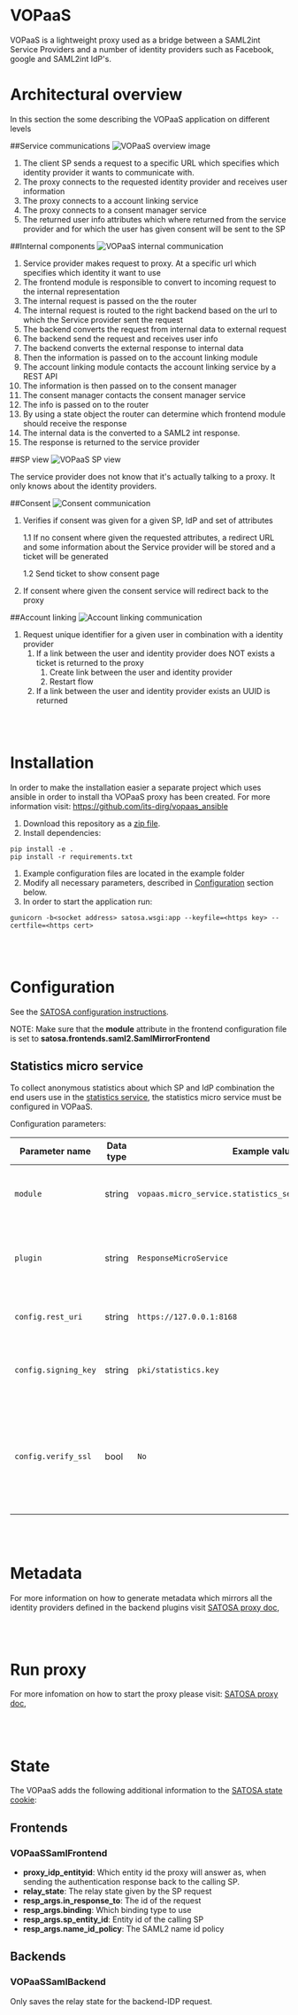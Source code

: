 # VOPaaS

VOPaaS is a lightweight proxy used as a bridge between a SAML2int Service Providers and a number of 
identity providers such as Facebook, google and SAML2int IdP's.

# Architectural overview
In this section the some describing the VOPaaS application on different levels

##Service communications
![](images/VOPaaS_overview.png "VOPaaS overview image")

1. The client SP sends a request to a specific URL which specifies which identity provider it wants to communicate with.
1. The proxy connects to the requested identity provider and receives user information 
1. The proxy connects to a account linking service 
1. The proxy connects to a consent manager service 
1. The returned user info attributes which where returned from the 
service provider and for which the user has given consent will be sent to the SP

##Internal components
![](images/VOPaaS_proxy_internals.png "VOPaaS internal communication")

1. Service provider makes request to proxy. At a specific url which specifies which identity it want to use
1. The frontend module is responsible to convert to incoming request to the internal representation 
1. The internal request is passed on the the router
1. The internal request is routed to the right backend based on the url to which the Service provider sent the request
1. The backend converts the request from internal data to external request 
1. The backend send the request and receives user info
1. The backend converts the external response to internal data
1. Then the information is passed on to the account linking module 
1. The account linking module contacts the account linking service by a REST API
1. The information is then passed on to the consent manager
1. The consent manager contacts the consent manager service 
1. The info is passed on to the router 
1. By using a state object the router can determine which frontend module should receive the response
1. The internal data is the converted to a SAML2 int response.
1. The response is returned to the service provider 

##SP view
![](images/vopaas_sp_view.png "VOPaaS SP view")

The service provider does not know that it's actually talking to a proxy. It only knows about the identity providers.

##Consent
![](images/vopaas_consent_comunication.png "Consent communication")

1. Verifies if consent was given for a given SP, IdP and set of attributes

    1.1 If no consent where given the requested attributes, a redirect URL and some information 
    about the Service provider will be stored and a ticket will be generated
    
    1.2 Send ticket to show consent page
1. If consent where given the consent service will redirect back to the proxy 

##Account linking
![](images/vopaas_AL_comunication.png "Account linking communication")

1. Request unique identifier for a given user in combination with a identity provider
    1. If a link between the user and identity provider does NOT exists a ticket is returned to the proxy
        1. Create link between the user and identity provider
        1. Restart flow
    1. If a link between the user and identity provider exists an UUID is returned

<br>
<br>

# Installation

In order to make the installation easier a separate project which uses ansible in order to install tha VOPaaS proxy has been created. For more information visit:
https://github.com/its-dirg/vopaas_ansible

1. Download this repository as a [zip file](https://github.com/its-dirg/vopaas_ansible/archive/master.zip).
1. Install dependencies:
```
pip install -e .
pip install -r requirements.txt
```
1. Example configuration files are located in the example folder
1. Modify all necessary parameters, described in [Configuration](#configuration) section below.
1. In order to start the application run:
```
gunicorn -b<socket address> satosa.wsgi:app --keyfile=<https key> --certfile=<https cert>
```

<br>
<br>

# Configuration

See the [SATOSA configuration instructions](https://github.com/its-dirg/SATOSA/tree/master/doc#configuration).

NOTE: Make sure that the **module** attribute in the frontend configuration file is set 
to **satosa.frontends.saml2.SamlMirrorFrontend**

## Statistics micro service

To collect anonymous statistics about which SP and IdP combination the end users use in the [statistics service](https://github.com/its-dirg/vopaas_statistics), the statistics micro service must be configured in VOPaaS.

Configuration parameters:

| Parameter name | Data type | Example values | Description |
| -------------- | --------- | -------------- | ----------- |
| `module` | string | `vopaas.micro_service.statistics_service.StatisticsService` | the python micro service module to import |
| `plugin` | string | `ResponseMicroService` | whether this is a response or a request micro service | 
| `config.rest_uri` | string | `https://127.0.0.1:8168` | url to the REST endpoint of the service |
| `config.signing_key` | string | `pki/statistics.key` | path to key used for signing the request to the service |
| `config.verify_ssl` | bool | `No` | whether the HTTPS certificate of the service should be verified when doing requests to it |

<br>
<br>

# Metadata

For more information on how to generate metadata which mirrors all the identity providers 
defined in the backend plugins visit
[SATOSA proxy doc](https://github.com/its-dirg/SATOSA/blob/master/doc/README.md#saml_metadata), 


<br>
<br>

# Run proxy
For more infomation on how to start the proxy please visit:
[SATOSA proxy doc](https://github.com/its-dirg/SATOSA/blob/master/doc/README.md#run), 

<br>
<br>

# State

The VOPaaS adds the following additional information to the [SATOSA state cookie](https://github.com/its-dirg/SATOSA/blob/master/doc/internals/state.md): 

## Frontends

### VOPaaSSamlFrontend

* **proxy_idp_entityid**: Which entity id the proxy will answer as, when sending the authentication 
response back to the calling SP.
* **relay_state**: The relay state given by the SP request
* **resp_args.in_response_to**: The id of the request
* **resp_args.binding**: Which binding type to use
* **resp_args.sp_entity_id**: Entity id of the calling SP
* **resp_args.name_id_policy**: The SAML2 name id policy

## Backends

### VOPaaSSamlBackend

Only saves the relay state for the backend-IDP request.
